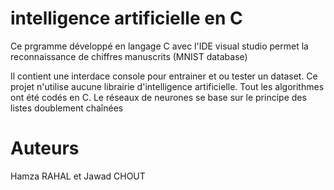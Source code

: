 # intelligence artificielle en C
Ce prgramme développé en langage C avec l'IDE visual studio permet la reconnaissance de chiffres manuscrits (MNIST database)

Il contient une interdace console pour entrainer et ou tester un dataset. 
Ce projet n'utilise aucune librairie d'intelligence artificielle. Tout les algorithmes ont été codés en C. Le réseaux de neurones se base sur le principe des listes doublement chaînées

# Auteurs
Hamza RAHAL et Jawad CHOUT
